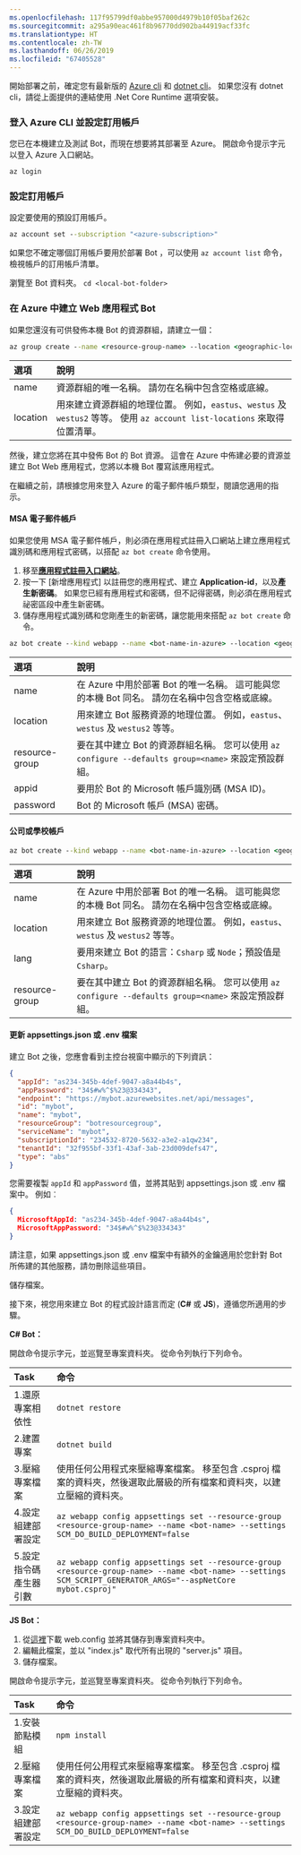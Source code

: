```yaml
---
ms.openlocfilehash: 117f95799df0abbe957000d4979b10f05baf262c
ms.sourcegitcommit: a295a90eac461f8b96770dd902ba44919acf33fc
ms.translationtype: HT
ms.contentlocale: zh-TW
ms.lasthandoff: 06/26/2019
ms.locfileid: "67405528"
---
```

開始部署之前，確定您有最新版的 [Azure cli](https://docs.microsoft.com/cli/azure/install-azure-cli?view=azure-cli-latest) 和 [dotnet cli](https://dotnet.microsoft.com/download)。 如果您沒有 dotnet cli，請從上面提供的連結使用 .Net Core Runtime 選項安裝。 

### <a name="login-to-azure-cli-and-set-your-subscription"></a>登入 Azure CLI 並設定訂用帳戶
您已在本機建立及測試 Bot，而現在想要將其部署至 Azure。 開啟命令提示字元以登入 Azure 入口網站。

```cmd
az login
```
### <a name="set-the-subscription"></a>設定訂用帳戶

設定要使用的預設訂用帳戶。

```cmd
az account set --subscription "<azure-subscription>"
```

如果您不確定哪個訂用帳戶要用於部署 Bot ，可以使用 `az account list` 命令，檢視帳戶的訂用帳戶清單。

瀏覽至 Bot 資料夾。
`cd <local-bot-folder>`

### <a name="create-a-web-app-bot-in-azure"></a>在 Azure 中建立 Web 應用程式 Bot 

如果您還沒有可供發佈本機 Bot 的資源群組，請建立一個：

```cmd
az group create --name <resource-group-name> --location <geographic-location> --verbose
```

| 選項     | 說明 |
|:-----------|:---|
| name     | 資源群組的唯一名稱。 請勿在名稱中包含空格或底線。 |
| location | 用來建立資源群組的地理位置。 例如，`eastus`、`westus` 及 `westus2` 等等。 使用 `az account list-locations` 來取得位置清單。 |

然後，建立您將在其中發佈 Bot 的 Bot 資源。 這會在 Azure 中佈建必要的資源並建立 Bot Web 應用程式，您將以本機 Bot 覆寫該應用程式。 

在繼續之前，請根據您用來登入 Azure 的電子郵件帳戶類型，閱讀您適用的指示。

#### <a name="msa-email-account"></a>MSA 電子郵件帳戶
如果您使用 MSA 電子郵件帳戶，則必須在應用程式註冊入口網站上建立應用程式識別碼和應用程式密碼，以搭配 `az bot create` 命令使用。
1. 移至[**應用程式註冊入口網站**](https://portal.azure.com/#blade/Microsoft_AAD_RegisteredApps/ApplicationsListBlade)。
1. 按一下 [新增應用程式]  以註冊您的應用程式、建立 **Application-id**，以及**產生新密碼**。 如果您已經有應用程式和密碼，但不記得密碼，則必須在應用程式祕密區段中產生新密碼。
1. 儲存應用程式識別碼和您剛產生的新密碼，讓您能用來搭配 `az bot create` 命令。  

```cmd
az bot create --kind webapp --name <bot-name-in-azure> --location <geographic-location> --version v4 --lang <language> --verbose --resource-group <resource-group-name> --appid "<application-id>" --password "<application-password>" --verbose
```

| 選項 | 說明 |
|:---|:---|
| name | 在 Azure 中用於部署 Bot 的唯一名稱。 這可能與您的本機 Bot 同名。 請勿在名稱中包含空格或底線。 |
| location | 用來建立 Bot 服務資源的地理位置。 例如，`eastus`、`westus` 及 `westus2` 等等。 |
| resource-group | 要在其中建立 Bot 的資源群組名稱。 您可以使用 `az configure --defaults group=<name>` 來設定預設群組。 |
| appid | 要用於 Bot 的 Microsoft 帳戶識別碼 (MSA ID)。 |
| password | Bot 的 Microsoft 帳戶 (MSA) 密碼。 |

#### <a name="business-or-school-account"></a>公司或學校帳戶

```cmd
az bot create --kind webapp --name <bot-name-in-azure> --location <geographic-location> --version v4 --lang <language> --verbose --resource-group <resource-group-name>
```
| 選項 | 說明 |
|:---|:---|
| name | 在 Azure 中用於部署 Bot 的唯一名稱。 這可能與您的本機 Bot 同名。 請勿在名稱中包含空格或底線。 |
| location | 用來建立 Bot 服務資源的地理位置。 例如，`eastus`、`westus` 及 `westus2` 等等。 |
| lang | 要用來建立 Bot 的語言：`Csharp` 或 `Node`；預設值是 `Csharp`。 |
| resource-group | 要在其中建立 Bot 的資源群組名稱。 您可以使用 `az configure --defaults group=<name>` 來設定預設群組。 |

#### <a name="update-appsettingsjson-or-env-file"></a>更新 appsettings.json 或 .env 檔案
建立 Bot 之後，您應會看到主控台視窗中顯示的下列資訊： 

```JSON
{
  "appId": "as234-345b-4def-9047-a8a44b4s",
  "appPassword": "34$#w%^$%23@334343",
  "endpoint": "https://mybot.azurewebsites.net/api/messages",
  "id": "mybot",
  "name": "mybot",
  "resourceGroup": "botresourcegroup",
  "serviceName": "mybot",
  "subscriptionId": "234532-8720-5632-a3e2-a1qw234",
  "tenantId": "32f955bf-33f1-43af-3ab-23d009defs47",
  "type": "abs"
}
```

您需要複製 `appId` 和 `appPassword` 值，並將其貼到 appsettings.json 或 .env 檔案中。 例如︰

```JSON
{
  MicrosoftAppId: "as234-345b-4def-9047-a8a44b4s",
  MicrosoftAppPassword: "34$#w%^$%23@334343"
}
```
請注意，如果 appsettings.json 或 .env 檔案中有額外的金鑰適用於您針對 Bot 所佈建的其他服務，請勿刪除這些項目。

儲存檔案。

接下來，視您用來建立 Bot 的程式設計語言而定 (**C#** 或 **JS**)，遵循您所適用的步驟。

**C# Bot：** 

開啟命令提示字元，並巡覽至專案資料夾。 從命令列執行下列命令。

| Task | 命令 |
|:-----|:--------|
| 1.還原專案相依性 | `dotnet restore`|
| 2.建置專案     | `dotnet build` |
| 3.壓縮專案檔案 | 使用任何公用程式來壓縮專案檔案。 移至包含 .csproj 檔案的資料夾，然後選取此層級的所有檔案和資料夾，以建立壓縮的資料夾。 |
| 4.設定組建部署設定 | `az webapp config appsettings set --resource-group <resource-group-name> --name <bot-name> --settings SCM_DO_BUILD_DEPLOYMENT=false`|
| 5.設定指令碼產生器引數 | `az webapp config appsettings set --resource-group <resource-group-name> --name <bot-name> --settings SCM_SCRIPT_GENERATOR_ARGS="--aspNetCore mybot.csproj"`|

**JS Bot：**
1. 從[這裡](https://github.com/projectkudu/kudu/wiki/Using-a-custom-web.config-for-Node-apps)下載 web.config 並將其儲存到專案資料夾中。 
1. 編輯此檔案，並以 "index.js" 取代所有出現的 "server.js" 項目。 
1. 儲存檔案。

開啟命令提示字元，並巡覽至專案資料夾。 從命令列執行下列命令。

| Task | 命令 |
|:-----|:--------|
| 1.安裝節點模組 | `npm install` |
| 2.壓縮專案檔案 | 使用任何公用程式來壓縮專案檔案。 移至包含 .csproj 檔案的資料夾，然後選取此層級的所有檔案和資料夾，以建立壓縮的資料夾。 |
| 3.設定組建部署設定 | `az webapp config appsettings set --resource-group <resource-group-name> --name <bot-name> --settings SCM_DO_BUILD_DEPLOYMENT=false`|
